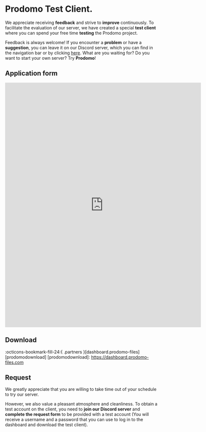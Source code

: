 # Prodomo Test Client.

We appreciate receiving **feedback** and strive to **improve** continuously. To facilitate the evaluation of our server, we have created a special **test client** where you can spend your free time **testing** the Prodomo project.

Feedback is always welcome! If you encounter a **problem** or have a **suggestion**, you can leave it on our Discord server, which you can find in the navigation bar or by clicking [here][discord]. What are you waiting for? Do you want to start your own server? Try **Prodomo**!

[discord]: https://discord.gg/K282CnuUWx 

## Application form

<iframe src="https://docs.google.com/forms/d/e/1FAIpQLSfdR2tMXriESJJj0MdZWvuY4x3JK-3G0GTIVWXS4wBmV6tiPw/viewform?embedded=true" width="640" height="800" frameborder="0" marginheight="0" marginwidth="0">Loading..</iframe>


## Download

:octicons-bookmark-fill-24:{ .partners }[dashboard.prodomo-files][prodomodownload]
[prodomodownload]: https://dashboard.prodomo-files.com

## Request

We greatly appreciate that you are willing to take time out of your schedule to try our server.

 However, we also value a pleasant atmosphere and cleanliness. To obtain a test account on the client, you need to **join our Discord server** and **complete the request form** to be provided with a test account (You will receive a username and a password that you can use to log in to the dashboard and download the test client).